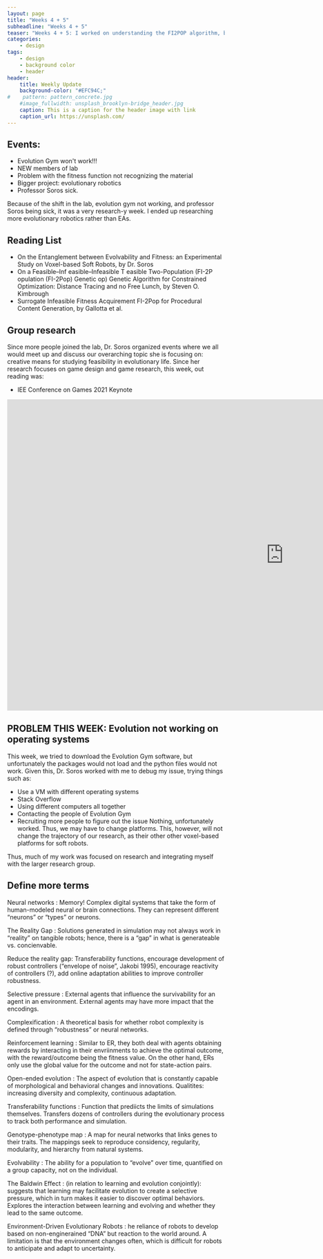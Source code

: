 ```yaml
---
layout: page
title: "Weeks 4 + 5"
subheadline: "Weeks 4 + 5"
teaser: "Weeks 4 + 5: I worked on understanding the FI2POP algorithm, but ran into a problem..."
categories:
    - design
tags:
    - design
    - background color
    - header
header:
    title: Weekly Update
    background-color: "#EFC94C;"
#    pattern: pattern_concrete.jpg
    #image_fullwidth: unsplash_brooklyn-bridge_header.jpg
    caption: This is a caption for the header image with link
    caption_url: https://unsplash.com/
---
```

<!--more-->


## Events: 
+ Evolution Gym won't work!!!
+ NEW members of lab
+ Problem with the fitness function not recognizing the material
+ Bigger project: evolutionary robotics
+ Professor Soros sick.


Because of the shift in the lab, evolution gym not working, and professor Soros being sick, it was a very research-y week. I ended up researching more evolutionary robotics rather than EAs.

## Reading List

+ On the Entanglement between Evolvability and Fitness: an Experimental Study on Voxel-based Soft Robots, by Dr. Soros
+ On a Feasible–Inf easible–Infeasible T easible Two-Population (FI-2P opulation (FI-2Pop) Genetic op) Genetic
Algorithm for Constrained Optimization: Distance Tracing and no
Free Lunch, by Steven O. Kimbrough
+ Surrogate Infeasible Fitness Acquirement FI-2Pop
for Procedural Content Generation, by Gallotta et al.

## Group research

Since more people joined the lab, Dr. Soros organized events where we all would meet up and discuss our overarching topic she is focusing on: creative means for studying feasibility in evolutionary life. Since her research focuses on game design and game research, this week, out reading was: 

+ IEE Conference on Games 2021 Keynote

<div class="flex-video"><iframe width="1280" height="720" src="https://youtu.be/L--IxUH4fac" frameborder="0" allowfullscreen></iframe></div><!-- /.flex-video -->

## PROBLEM THIS WEEK: Evolution not working on operating systems

This week, we tried to download the Evolution Gym software, but unfortunately the packages would not load and the python files would not work. Given this, Dr. Soros worked with me to debug my issue, trying things such as:
+ Use a VM with different operating systems
+ Stack Overflow
+ Using different computers all together
+ Contacting the people of Evolution Gym
+ Recruiting more people to figure out the issue
Nothing, unfortunately worked. Thus, we may have to change platforms. This, however, will not change the trajectory of our research, as their other other voxel-based platforms for soft robots. 

Thus, much of my work was focused on research and integrating myself with the larger research group.

## Define more terms
Neural networks
:   Memory! Complex digital systems that take the form of human-modeled neural or brain connections. They can represent different “neurons” or “types” or neurons.

The Reality Gap
:   Solutions generated in simulation may not always work in “reality” on tangible robots; hence, there is a “gap” in what is generateable vs. concienvable. 

Reduce the reality gap: Transferability functions, encourage development of robust controllers (“envelope of noise”, Jakobi 1995), encourage reactivity of controllers (?), add online adaptation abilities to improve controller robustness. 


Selective pressure
:   External agents that influence the survivability for an agent in an environment. External agents may have more impact that the encodings.

Complexification
:   A theoretical basis for whether robot complexity is defined through “robustness” or neural networks. 

Reinforcement learning
:   Similar to ER, they both deal with agents obtaining rewards by interacting in their envriinments to achieve the optimal outcome, with the reward/outcome being the fitness value. On the other hand, ERs only use the global value for the outcome and not for state-action pairs.

Open-ended evolution
:   The aspect of evolution that is constantly capable of morphological and behavioral changes and innovations. Qualitites: increasing diversity and complexity, continuous adaptation. 

Transferability functions
:   Function that prediicts the limits of simulations themselves. Transfers dozens of controllers during the evolutionary process to track both performance and simulation. 

Genotype-phenotype map
:   A map for neural networks that links genes to their traits. The mappings seek to reproduce considency, regularity, modularity, and hierarchy from natural systems.

Evolvability
:   The ability for a population to “evolve” over time, quantified on a group capacity, not on the individual.

The Baldwin Effect
:   (in relation to learning and evolution conjointly): suggests that learning may facilitate evolution to create a selective pressure, which in turn makes it easier to discover optimal behaviors. Explores the interaction between learning and evolving and whether they lead to the same outcome. 

Environment-Driven Evolutionary Robots
:   he reliance of robots to develop based on non-enginerained “DNA” but reaction to the world around. A limitation is that the environment changes often, which is difficult for robots to anticipate and adapt to uncertainty. 





